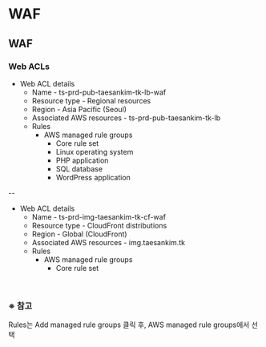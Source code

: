 # WAF

## WAF
### Web ACLs
- Web ACL details
  - Name - ts-prd-pub-taesankim-tk-lb-waf
  - Resource type - Regional resources
  - Region - Asia Pacific (Seoul)
  - Associated AWS resources - ts-prd-pub-taesankim-tk-lb
  - Rules
    - AWS managed rule groups
      - Core rule set
      - Linux operating system
      - PHP application
      - SQL database
      - WordPress application

--
- Web ACL details
  - Name - ts-prd-img-taesankim-tk-cf-waf
  - Resource type - CloudFront distributions
  - Region - Global (CloudFront)
  - Associated AWS resources - img.taesankim.tk
  - Rules
    - AWS managed rule groups
      - Core rule set

<br/>

### ※ 참고
Rules는 Add managed rule groups 클릭 후, AWS managed rule groups에서 선택
